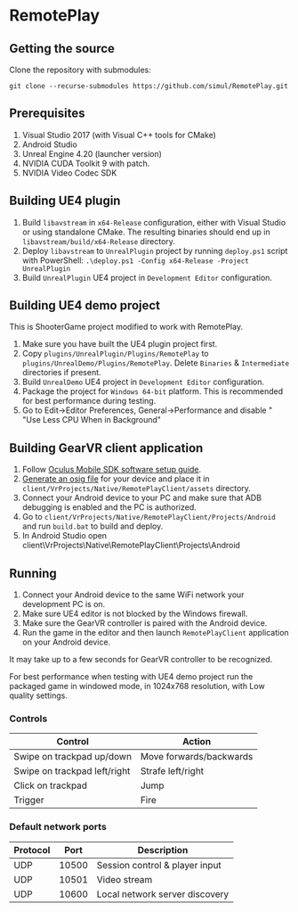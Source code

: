 # RemotePlay

## Getting the source

Clone the repository with submodules:

    git clone --recurse-submodules https://github.com/simul/RemotePlay.git

## Prerequisites

1. Visual Studio 2017 (with Visual C++ tools for CMake)
2. Android Studio
3. Unreal Engine 4.20 (launcher version)
4. NVIDIA CUDA Toolkit 9 with patch.
5. NVIDIA Video Codec SDK
	
## Building UE4 plugin

1. Build `libavstream` in `x64-Release` configuration, either with Visual Studio or using standalone CMake. The resulting binaries should end up in `libavstream/build/x64-Release` directory.
2. Deploy `libavstream` to `UnrealPlugin` project by running `deploy.ps1` script with PowerShell:
`.\deploy.ps1 -Config x64-Release -Project UnrealPlugin`
3. Build `UnrealPlugin` UE4 project in `Development Editor` configuration.

## Building UE4 demo project

This is ShooterGame project modified to work with RemotePlay.

1. Make sure you have built the UE4 plugin project first.
2. Copy `plugins/UnrealPlugin/Plugins/RemotePlay` to `plugins/UnrealDemo/Plugins/RemotePlay`. Delete `Binaries` & `Intermediate` directories if present.
3. Build `UnrealDemo` UE4 project in `Development Editor` configuration.
4. Package the project for `Windows 64-bit` platform. This is recommended for best performance during testing.
5. Go to Edit->Editor Preferences, General->Performance and disable " "Use Less CPU When in Background"

## Building GearVR client application

1. Follow [Oculus Mobile SDK software setup guide](https://developer.oculus.com/documentation/mobilesdk/latest/concepts/mobile-studio-setup-android/).
2. [Generate an osig file](https://dashboard.oculus.com/tools/osig-generator/) for your device and place it in `client/VrProjects/Native/RemotePlayClient/assets` directory.
3. Connect your Android device to your PC and make sure that ADB debugging is enabled and the PC is authorized.
4. Go to `client/VrProjects/Native/RemotePlayClient/Projects/Android` and run `build.bat` to build and deploy.
5. In Android Studio open  client\VrProjects\Native\RemotePlayClient\Projects\Android

## Running

1. Connect your Android device to the same WiFi network your development PC is on.
2. Make sure UE4 editor is not blocked by the Windows firewall.
3. Make sure the GearVR controller is paired with the Android device.
4. Run the game in the editor and then launch `RemotePlayClient` application on your Android device.

It may take up to a few seconds for GearVR controller to be recognized.

For best performance when testing with UE4 demo project run the packaged game in windowed mode, in 1024x768 resolution, with Low quality settings.

### Controls

| Control | Action |
|--|--|
| Swipe on trackpad up/down | Move forwards/backwards |
| Swipe on trackpad left/right | Strafe left/right |
| Click on trackpad | Jump |
| Trigger | Fire |

### Default network ports

| Protocol | Port  | Description |
| ---------|-------|-------------|
| UDP      | 10500 | Session control & player input
| UDP      | 10501 | Video stream
| UDP      | 10600 | Local network server discovery
